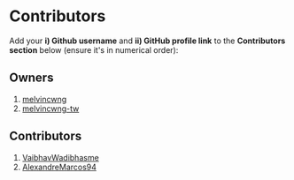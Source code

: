 # Contributors

Add your **i) Github username** and **ii) GitHub profile link** to the **Contributors section** below (ensure it's in numerical order):

## Owners
1. [melvincwng](https://github.com/melvincwng)
2. [melvincwng-tw](https://github.com/melvincwng-tw)

## Contributors
1. [VaibhavWadibhasme](https://github.com/VaibhavWadibhasme)
2. [AlexandreMarcos94](https://github.com/AlexandreMarcos94)
